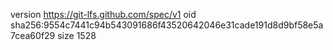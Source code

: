 version https://git-lfs.github.com/spec/v1
oid sha256:9554c7441c94b543091686f43520642046e31cade191d8d9bf58e5a7cea60f29
size 1528
